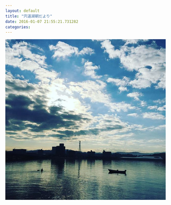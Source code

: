 ```yaml
---
layout: default
title: "宍道湖朝だより"
date: 2016-01-07 21:55:21.731282
categories: 
---
```


![](/assets/images/201512/12357724_408913405975266_986048506_n.jpg)


